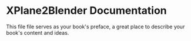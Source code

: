 # XPlane2Blender Documentation

This file file serves as your book's preface, a great place to describe your book's content and ideas.
